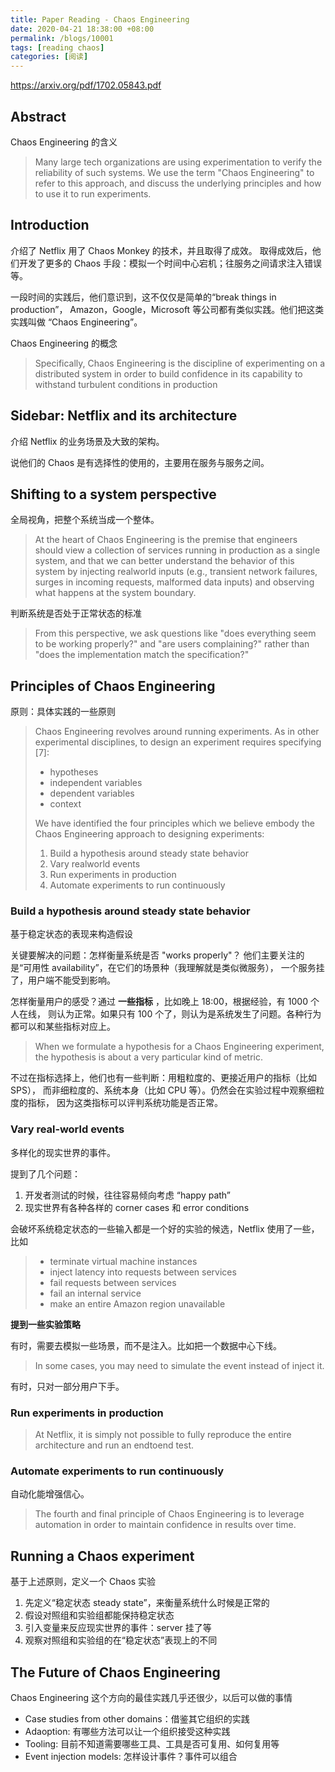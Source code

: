 ```yaml
---
title: Paper Reading - Chaos Engineering
date: 2020-04-21 18:38:00 +08:00
permalink: /blogs/10001
tags: [reading chaos]
categories: [阅读]
---
```


https://arxiv.org/pdf/1702.05843.pdf

## Abstract

Chaos Engineering 的含义

> Many large tech organizations are using experimentation to verify the
reliability of such systems. We use the term "Chaos Engineering" to refer
to this approach, and discuss the underlying principles and how to use it
to run experiments.


## Introduction

介绍了 Netflix 用了 Chaos Monkey 的技术，并且取得了成效。
取得成效后，他们开发了更多的 Chaos 手段：模拟一个时间中心宕机；往服务之间请求注入错误等。

一段时间的实践后，他们意识到，这不仅仅是简单的“break things in production”，
Amazon，Google，Microsoft 等公司都有类似实践。他们把这类实践叫做 “Chaos Engineering”。

Chaos Engineering 的概念
> Specifically, Chaos Engineering is
the discipline of experimenting on a distributed system in order to
build confidence in its capability to withstand turbulent conditions
in production


## Sidebar: Netflix and its architecture

介绍 Netflix 的业务场景及大致的架构。

说他们的 Chaos 是有选择性的使用的，主要用在服务与服务之间。

## Shifting to a system perspective

全局视角，把整个系统当成一个整体。
> At the heart of Chaos Engineering is the premise that engineers should view a collection of
services running in production as a single system, and that we can better understand the
behavior of this system by injecting real­world inputs (e.g., transient network failures,
surges in incoming requests, malformed data inputs) and observing what happens at the system
boundary.

判断系统是否处于正常状态的标准
> From this perspective, we ask questions like "does everything seem to be working properly?"
and "are users complaining?" rather than "does the implementation match the specification?"

## Principles of Chaos Engineering

原则：具体实践的一些原则

> Chaos Engineering revolves around running experiments. As in other experimental disciplines,
> to design an experiment requires specifying [7]:
> * hypotheses
> * independent variables
> * dependent variables
> * context
>
> We have identified the four principles which we believe embody the Chaos Engineering
> approach to designing experiments:
> 1. Build a hypothesis around steady state behavior
> 2. Vary real­world events
> 3. Run experiments in production
> 4. Automate experiments to run continuously

### Build a hypothesis around steady state behavior
基于稳定状态的表现来构造假设

关键要解决的问题：怎样衡量系统是否 "works properly"？
他们主要关注的是“可用性 availability”，在它们的场景种（我理解就是类似微服务），
一个服务挂了，用户端不能受到影响。

怎样衡量用户的感受？通过 **一些指标** ，比如晚上 18:00，根据经验，有 1000 个人在线，
则认为正常。如果只有 100 个了，则认为是系统发生了问题。各种行为都可以和某些指标对应上。
> When we formulate a hypothesis for a Chaos Engineering experiment,
the hypothesis is about a very particular kind of metric.

不过在指标选择上，他们也有一些判断：用粗粒度的、更接近用户的指标（比如 SPS），
而非细粒度的、系统本身（比如 CPU 等）。仍然会在实验过程中观察细粒度的指标，
因为这类指标可以评判系统功能是否正常。

### Vary real‐world events
多样化的现实世界的事件。

提到了几个问题：
1. 开发者测试的时候，往往容易倾向考虑 “happy path”
2. 现实世界有各种各样的 corner cases 和 error conditions

会破坏系统稳定状态的一些输入都是一个好的实验的候选，Netflix 使用了一些，比如
> * terminate virtual machine instances
> * inject latency into requests between services
> * fail requests between services
> * fail an internal service
> * make an entire Amazon region unavailable

**提到一些实验策略**

有时，需要去模拟一些场景，而不是注入。比如把一个数据中心下线。
> In some cases, you may need to simulate the event instead of inject it.

有时，只对一部分用户下手。

### Run experiments in production

> At Netflix, it is simply not possible to fully reproduce the entire
architecture and run an end­to­end test.

### Automate experiments to run continuously

自动化能增强信心。
> The fourth and final principle of Chaos Engineering is to leverage automation in order to
maintain confidence in results over time.

## Running a Chaos experiment

基于上述原则，定义一个 Chaos 实验
1. 先定义“稳定状态 steady state”，来衡量系统什么时候是正常的
2. 假设对照组和实验组都能保持稳定状态
3. 引入变量来反应现实世界的事件：server 挂了等
4. 观察对照组和实验组的在“稳定状态”表现上的不同

## The Future of Chaos Engineering

Chaos Engineering 这个方向的最佳实践几乎还很少，以后可以做的事情

* Case studies from other domains：借鉴其它组织的实践
* Adaoption: 有哪些方法可以让一个组织接受这种实践
* Tooling: 目前不知道需要哪些工具、工具是否可复用、如何复用等
* Event injection models: 怎样设计事件？事件可以组合

